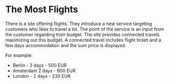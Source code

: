 # The Most Flights

There is a site offering flights.
They introduce a new service targeting customers who likes to travel a lot.
The point of the service is an input from the customer regarding their budget.
The site provides connected travels maximizing out this budget.
A connected travel includes flight ticket and a few days accommodation and the sum price is displayed.

For example:
 
- Berlin - 3 days - 500 EUR
- Amsterdam 2 days - 600 EUR 
- London - 2 days - 230 EUR
